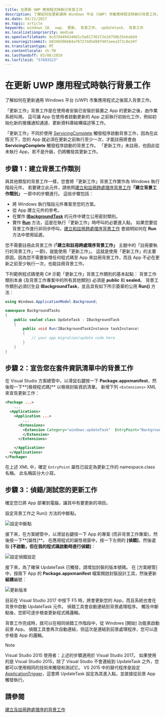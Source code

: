 ```yaml
---
title: 在更新 UWP 應用程式時執行背景工作
description: 了解如何在更新通用 Windows 平台 (UWP) 市集應用程式時執行背景工作。
ms.date: 04/21/2017
ms.topic: article
keywords: windows 10、 uwp、 更新、 背景工作、 updatetask、 背景工作
ms.localizationpriority: medium
ms.openlocfilehash: 8cd7d4494340d1c5e617361f2e3d750b35ebabb9
ms.sourcegitcommit: b034650b684a767274d5d88746faeea373c8e34f
ms.translationtype: MT
ms.contentlocale: zh-TW
ms.lasthandoff: 03/06/2019
ms.locfileid: "57603523"
---
```

# <a name="run-a-background-task-when-your-uwp-app-is-updated"></a>在更新 UWP 應用程式時執行背景工作

了解如何在更新通用 Windows 平台 (UWP) 市集應用程式之後寫入背景工作。

「更新工作」背景工作是在使用者安裝已安裝於裝置之 App 的更新之後，由作業系統叫用。 這可讓 App 在使用者啟動更新的 App 之前執行初始化工作，例如初始化新的推播通知通道、更新資料庫結構描述等工作。

「更新工作」不同於使用 [ServicingComplete](https://docs.microsoft.com/uwp/api/Windows.ApplicationModel.Background.SystemTriggerType) 觸發程序啟動背景工作，因為在此情況下，您的 App 就必須在更新之前執行至少一次，才能註冊將會由 **ServicingComplete** 觸發程序啟動的背景工作。  「更新工作」未註冊，也因此從未執行 App，若不是升級，仍將觸發其更新工作。

## <a name="step-1-create-the-background-task-class"></a>步驟 1：建立背景工作類別

與其他類型的背景工作一樣，您會將「更新工作」背景工作實作為 Windows 執行階段元件。 若要建立此元件，請依照[建立和註冊跨處理序背景工作](https://docs.microsoft.com/windows/uwp/launch-resume/create-and-register-a-background-task)**「建立背景工作類別」** 一節中的步驟進行。 這些步驟包括：

- 將 Windows 執行階段元件專案至您的方案。
- 從 App 建立元件的參考。
- 在實作 [**IBackgroundTask**](https://msdn.microsoft.com/library/windows/apps/br224794) 的元件中建立公用密封類別。
- 實作 [**Run**](https://msdn.microsoft.com/library/windows/apps/br224811) 方法，這是在執行「更新工作」時呼叫的必要進入點。 如果您要從背景工作進行非同步呼叫，[建立和註冊跨處理序背景工作](https://docs.microsoft.com/windows/uwp/launch-resume/create-and-register-a-background-task) 會說明如何在 **Run** 方法中使用延遲。

您不需要註冊此背景工作 (**「建立和註冊跨處理序背景工作」** 主題中的「註冊要執行的背景工作」一節)，就能使用「更新工作」。 這就是使用「更新工作」的主要原因，因為您不需要新增任何程式碼至 App 來註冊背景工作，而且 App 不必在更新之前至少執行一次，也能註冊背景工作。

下列範例程式碼使用 C# 示範「更新工作」背景工作類別的基本起點： 背景工作類別本身 (及背景工作專案中的所有其他類別) 必須是 **public** 和 **sealed**。 背景工作類別必須衍生自 **IBackgroundTask**，並且具有如下所示簽章的公用 **Run()** 方法：

```cs
using Windows.ApplicationModel.Background;

namespace BackgroundTasks
{
    public sealed class UpdateTask : IBackgroundTask
    {
        public void Run(IBackgroundTaskInstance taskInstance)
        {
            // your app migration/update code here
        }
    }
}
```

## <a name="step-2-declare-your-background-task-in-the-package-manifest"></a>步驟 2：宣告您在套件資訊清單中的背景工作

在 Visual Studio 方案總管中，以滑鼠右鍵按一下 **Package.appxmanifest**，然後按一下**\[檢視程式碼\]** 以檢視封裝資訊清單。 新增下列 `<Extensions>` XML 來宣告更新工作：

```XML
<Package ...>
    ...
  <Applications>  
    <Application ...>  
        ...
      <Extensions>  
        <Extension Category="windows.updateTask"  EntryPoint="BackgroundTasks.UpdateTask">  
        </Extension>  
      </Extensions>

    </Application>  
  </Applications>  
</Package>
```

在上述 XML 中，確定 `EntryPoint` 屬性已設定為更新工作的 namespace.class 名稱。 此名稱區分大小寫。

## <a name="step-3-debugtest-your-update-task"></a>步驟 3：偵錯/測試您的更新工作

確定您已將 App 部署到電腦，讓其中有要更新的項目。

設定背景工作之 Run() 方法的中斷點。

![設定中斷點](images/run-func-breakpoint.png)

接下來，在方案總管中，以滑鼠右鍵按一下 App 的專案 (而非背景工作專案)，然後按一下**\[屬性\]**。 在應用程式的屬性視窗中，按一下左側的 **\[偵錯\]**，然後選取 **\[不啟動，但在我的程式碼啟動時進行偵錯\]**：

![設定偵錯設定](images/do-not-launch-but-debug.png)

接下來，為了確保 UpdateTask 已觸發，請增加封裝的版本號碼。 在 [方案總管] 中，按兩下 App 的 **Package.appxmanifest** 檔案開啟封裝設計工具，然後更新**組建**編號：

![更新版本](images/bump-version.png)

目前在 Visual Studio 2017 中按下 F5 時，將會更新您的 App，而且系統也會在背景中啟動 UpdateTask 元件。 偵錯工具會自動連結到背景處理程序。 觸及中斷點後，您即可逐步檢查更新程式碼邏輯。

背景工作完成時，就可以在相同偵錯工作階段中，從 Windows [開始] 功能表啟動前景 App。 偵錯工具會再次自動連結，但這次是連結到前景處理程序，您可以逐步檢查 App 的邏輯。

> [!NOTE]
> Visual Studio 2015 使用者：上述的步驟適用於 Visual Studio 2017。 如果使用的是 Visual Studio 2015，除了 Visual Studio 不會連結到 UpdateTask 之外，您都可以使用相同的技術來觸發和測試它。 VS 2015 中的替代程序是設定 [ApplicationTrigger](https://docs.microsoft.com/windows/uwp/launch-resume/trigger-background-task-from-app)，這會將 UpdateTask 設定為其進入點，並直接從前景 App 觸發執行。

## <a name="see-also"></a>請參閱

[建立及註冊跨處理序的背景工作](https://docs.microsoft.com/windows/uwp/launch-resume/create-and-register-a-background-task)
